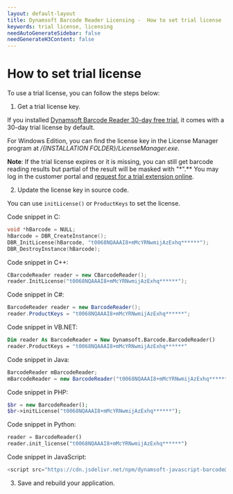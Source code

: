 ```yaml
---
layout: default-layout
title: Dynamsoft Barcode Reader Licensing -  How to set trial license
keywords: trial license, licensing
needAutoGenerateSidebar: false
needGenerateH3Content: false
---
```


# How to set trial license

To use a trial license, you can follow the steps below:

1. Get a trial license key.

 If you installed [Dynamsoft Barcode Reader 30-day free trial](https://www.dynamsoft.com/CustomerPortal/LoginOrRegister.aspx?status=signup&op=4DD608F3803493E4&product=8BC841D35BACD076), it comes with a 30-day trial license by default.

 For Windows Edition, you can find the license key in the License Manager program at */{INSTALLATION FOLDER}/LicenseManager.exe*.

 **Note**: If the trial license expires or it is missing, you can still get barcode reading results but partial of the result will be masked with "*".** You may log in the customer portal and [request for a trial extension online](http://www.dynamsoft.com/CustomerPortal/Account/GetTrialLicense.aspx?Product=DBR).

2. Update the license key in source code. 

 You can use `initLicense()` or `ProductKeys` to set the license.
 
Code snippet in C:
```c
void *hBarcode = NULL;
hBarcode = DBR_CreateInstance();
DBR_InitLicense(hBarcode, "t0068NQAAAI8+mMcYRNwmijAzExhq******");
DBR_DestroyInstance(hBarcode);
```

Code snippet in C++:
```cpp
CBarcodeReader reader = new CBarcodeReader();
reader.InitLicense("t0068NQAAAI8+mMcYRNwmijAzExhq******");
```

Code snippet in C#:
```csharp
BarcodeReader reader = new BarcodeReader();
reader.ProductKeys = "t0068NQAAAI8+mMcYRNwmijAzExhq******";
```

Code snippet in VB.NET:
```vb
Dim reader As BarcodeReader = New Dynamsoft.Barcode.BarcodeReader()
reader.ProductKeys = "t0068NQAAAI8+mMcYRNwmijAzExhq******"
```

Code snippet in Java:
```java
BarcodeReader mBarcodeReader;
mBarcodeReader = new BarcodeReader("t0068NQAAAI8+mMcYRNwmijAzExhq******");
```

Code snippet in PHP:
```php
$br = new BarcodeReader();
$br->initLicense("t0068NQAAAI8+mMcYRNwmijAzExhq******");
```

Code snippet in Python:
```python
reader = BarcodeReader()
reader.init_license("t0068NQAAAI8+mMcYRNwmijAzExhq******")
```

Code snippet in JavaScript:
```js
<script src="https://cdn.jsdelivr.net/npm/dynamsoft-javascript-barcode@7.4.0-v1/dist/dbr.js" data-productKeys="t0068NQAAAI8+mMcYRNwmijAzExhq******"></script>
```

3. Save and rebuild your application.
